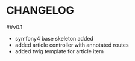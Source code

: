 # CHANGELOG

##v0.1
- symfony4 base skeleton added 
- added article controller with annotated routes
- added twig template for article item